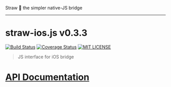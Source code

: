 Straw :tropical_drink: the simpler native-JS bridge

----
# straw-ios.js v0.3.3

[![Build Status](https://img.shields.io/travis/strawjs/straw-ios.js.svg?style=flat)](https://travis-ci.org/strawjs/straw-ios.js)
[![Coverage Status](https://coveralls.io/repos/strawjs/straw-ios.js/badge.png?branch=master)](https://coveralls.io/r/strawjs/straw-ios.js?branch=master)
[![MIT LICENSE](http://img.shields.io/badge/license-mit-blue.svg?style=flat)](https://raw.githubusercontent.com/strawjs/straw-ios.js/master/LICENSE)

> JS interface for iOS bridge

# [API Documentation](https://strawjs.github.io/straw-ios.js/doc/v0.3.3/index.html#!/api/straw.core)
